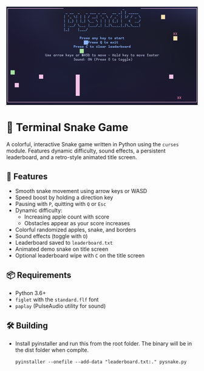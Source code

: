 ![Screenshot](assets/pysnake.png)

# 🐍 Terminal Snake Game

A colorful, interactive Snake game written in Python using the `curses` module. Features dynamic difficulty, sound effects, a persistent leaderboard, and a retro-style animated title screen.

## 🧩 Features

- Smooth snake movement using arrow keys or WASD
- Speed boost by holding a direction key
- Pausing with `P`, quitting with `Q` or `Esc`
- Dynamic difficulty:
  - Increasing apple count with score
  - Obstacles appear as your score increases
- Colorful randomized apples, snake, and borders
- Sound effects (toggle with `O`)
- Leaderboard saved to `leaderboard.txt`
- Animated demo snake on title screen
- Optional leaderboard wipe with `C` on the title screen

## 📦 Requirements

- Python 3.6+
- `figlet` with the `standard.flf` font
- `paplay` (PulseAudio utility for sound)

## 🛠️ Building

- Install pyinstaller and run this from the root folder. The binary will be in the dist folder when complte. <pre> ```pyinstaller --onefile --add-data "leaderboard.txt:." pysnake.py ``` </pre>
